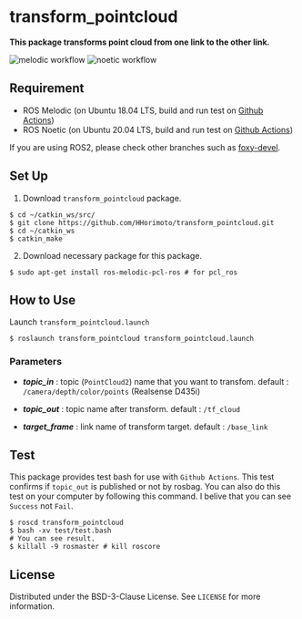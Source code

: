 # transform_pointcloud

**This package transforms point cloud from one link to the other link.**

![melodic workflow](https://github.com/HHorimoto/transform_pointcloud/actions/workflows/melodic.yml/badge.svg)
![noetic workflow](https://github.com/HHorimoto/transform_pointcloud/actions/workflows/noetic.yml/badge.svg)

## Requirement
+ ROS Melodic (on Ubuntu 18.04 LTS, build and run test on [Github Actions](./.github/workflows/melodic.yml))
+ ROS Noetic (on Ubuntu 20.04 LTS, build and run test on [Github Actions](./.github/workflows/noetic.yml))

If you are using ROS2, please check other branches such as [foxy-devel](https://github.com/HHorimoto/transform_pointcloud/tree/foxy-devel).

## Set Up
1. Download `transform_pointcloud` package.

```shell
$ cd ~/catkin_ws/src/
$ git clone https://github.com/HHorimoto/transform_pointcloud.git
$ cd ~/catkin_ws
$ catkin_make
```

2. Download necessary package for this package.

```shell
$ sudo apt-get install ros-melodic-pcl-ros # for pcl_ros
```

## How to Use
Launch `transform_pointcloud.launch`

```shell
$ roslaunch transform_pointcloud transform_pointcloud.launch
```

### Parameters

+ ***topic_in*** : topic (`PointCloud2`) name that you want to transfom.
    default : `/camera/depth/color/points` (Realsense D435i)

+ ***topic_out*** : topic name after transform.
    default : `/tf_cloud`

+ ***target_frame*** : link name of transform target.
    default : `/base_link`

## Test
This package provides test bash for use with `Github Actions`.
This test confirms if `topic_out` is published or not by rosbag.
You can also do this test on your computer by following this command.
I belive that you can see `Success` not `Fail`.

```shell
$ roscd transform_pointcloud
$ bash -xv test/test.bash
# You can see result.
$ killall -9 rosmaster # kill roscore
```

## License

Distributed under the BSD-3-Clause License. See `LICENSE` for more information.
